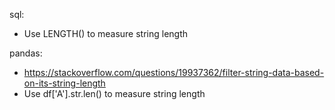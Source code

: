 sql:
- Use LENGTH() to measure string length

pandas:
- https://stackoverflow.com/questions/19937362/filter-string-data-based-on-its-string-length
- Use df['A'].str.len() to measure string length
